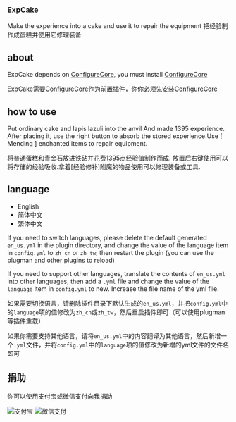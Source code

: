 ### ExpCake
Make the experience into a cake and use it to repair the equipment
把经验制作成蛋糕并使用它修理装备

## about
ExpCake depends on [ConfigureCore](https://github.com/lintx/ConfigureCore-for-Minecraft-plugins), you must install [ConfigureCore](https://github.com/lintx/ConfigureCore-for-Minecraft-plugins)

ExpCake需要[ConfigureCore](https://github.com/lintx/ConfigureCore-for-Minecraft-plugins)作为前置插件，你你必须先安装[ConfigureCore](https://github.com/lintx/ConfigureCore-for-Minecraft-plugins)

## how to use
Put ordinary cake and lapis lazuli into the anvil And made 1395 experience.
After placing it, use the right button to absorb the stored experience.Use [ Mending ] enchanted items to repair equipment.

将普通蛋糕和青金石放进铁砧并花费1395点经验值制作而成.
放置后右键使用可以将存储的经验吸收.拿着[经验修补]附魔的物品使用可以修理装备或工具.

## language
- English
- 简体中文
- 繁体中文

If you need to switch languages, please delete the default generated `en_us.yml` in the plugin directory, and change the value of the language item in `config.yml` to `zh_cn` or `zh_tw`, then restart the plugin (you can use the plugman and other plugins to reload)

If you need to support other languages, translate the contents of `en_us.yml` into other languages, then add a `.yml` file and change the value of the `language` item in `config.yml` to new. Increase the file name of the yml file.

如果需要切换语言，请删除插件目录下默认生成的`en_us.yml`，并把`config.yml`中的`language`项的值修改为`zh_cn`或`zh_tw`，然后重启插件即可（可以使用plugman等插件重载）

如果你需要支持其他语言，请将`en_us.yml`中的内容翻译为其他语言，然后新增一个`.yml`文件，并将`config.yml`中的`language`项的值修改为新增的yml文件的文件名即可

## 捐助
你可以使用支付宝或微信支付向我捐助

![支付宝](https://i.loli.net/2019/01/16/5c3f314f7589f.png)
![微信支付](https://i.loli.net/2019/01/16/5c3f314fa2a19.png)